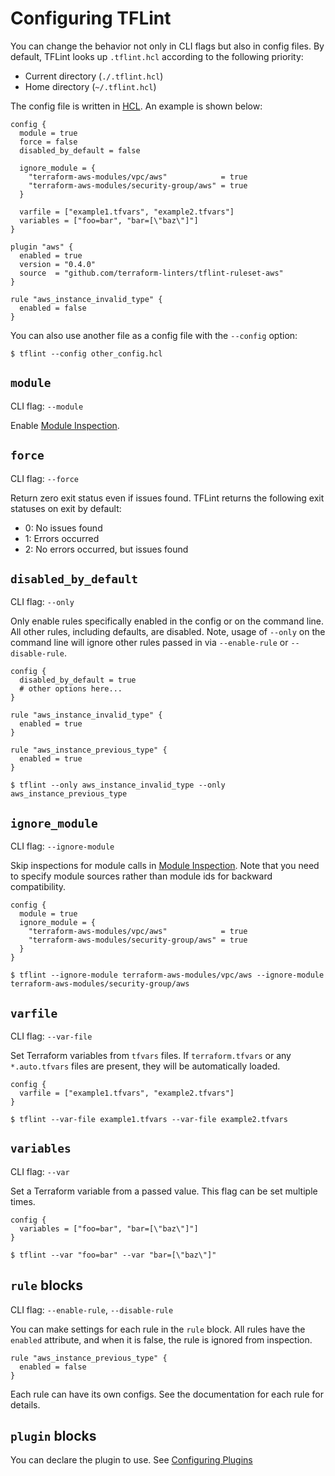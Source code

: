 # Configuring TFLint

You can change the behavior not only in CLI flags but also in config files. By default, TFLint looks up `.tflint.hcl` according to the following priority:

- Current directory (`./.tflint.hcl`)
- Home directory (`~/.tflint.hcl`)

The config file is written in [HCL](https://github.com/hashicorp/hcl). An example is shown below:

```hcl
config {
  module = true
  force = false
  disabled_by_default = false

  ignore_module = {
    "terraform-aws-modules/vpc/aws"            = true
    "terraform-aws-modules/security-group/aws" = true
  }

  varfile = ["example1.tfvars", "example2.tfvars"]
  variables = ["foo=bar", "bar=[\"baz\"]"]
}

plugin "aws" {
  enabled = true
  version = "0.4.0"
  source  = "github.com/terraform-linters/tflint-ruleset-aws"
}

rule "aws_instance_invalid_type" {
  enabled = false
}
```

You can also use another file as a config file with the `--config` option:

```
$ tflint --config other_config.hcl
```

## `module`

CLI flag: `--module`

Enable [Module Inspection](module-inspection.md).

## `force`

CLI flag: `--force`

Return zero exit status even if issues found. TFLint returns the following exit statuses on exit by default:

- 0: No issues found
- 1: Errors occurred
- 2: No errors occurred, but issues found

## `disabled_by_default`

CLI flag: `--only`

Only enable rules specifically enabled in the config or on the command line. All other rules, including defaults, are disabled. Note, usage of `--only` on the command line will ignore other rules passed in via `--enable-rule` or `--disable-rule`.

```hcl
config {
  disabled_by_default = true
  # other options here...
}

rule "aws_instance_invalid_type" {
  enabled = true
}

rule "aws_instance_previous_type" {
  enabled = true
}
```

```console
$ tflint --only aws_instance_invalid_type --only aws_instance_previous_type
```

## `ignore_module`

CLI flag: `--ignore-module`

Skip inspections for module calls in [Module Inspection](module-inspection.md). Note that you need to specify module sources rather than module ids for backward compatibility.

```hcl
config {
  module = true
  ignore_module = {
    "terraform-aws-modules/vpc/aws"            = true
    "terraform-aws-modules/security-group/aws" = true
  }
}
```

```console
$ tflint --ignore-module terraform-aws-modules/vpc/aws --ignore-module terraform-aws-modules/security-group/aws
```

## `varfile`

CLI flag: `--var-file`

Set Terraform variables from `tfvars` files. If `terraform.tfvars` or any `*.auto.tfvars` files are present, they will be automatically loaded.

```hcl
config {
  varfile = ["example1.tfvars", "example2.tfvars"]
}
```

```console
$ tflint --var-file example1.tfvars --var-file example2.tfvars
```

## `variables`

CLI flag: `--var`

Set a Terraform variable from a passed value. This flag can be set multiple times.

```hcl
config {
  variables = ["foo=bar", "bar=[\"baz\"]"]
}
```

```console
$ tflint --var "foo=bar" --var "bar=[\"baz\"]"
```

## `rule` blocks

CLI flag: `--enable-rule`, `--disable-rule`

You can make settings for each rule in the `rule` block. All rules have the `enabled` attribute, and when it is false, the rule is ignored from inspection.

```hcl
rule "aws_instance_previous_type" {
  enabled = false
}
```

Each rule can have its own configs. See the documentation for each rule for details.

## `plugin` blocks

You can declare the plugin to use. See [Configuring Plugins](plugins.md)

